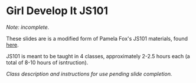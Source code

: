 # Girl Develop It JS101

*Note: incomplete.*

These slides are is a modified form of Pamela Fox's JS101 materials, found [here](https://github.com/pamelafox/teaching-materials).

JS101 is meant to be taught in 4 classes, approximately 2-2.5 hours each (a total of 8-10 hours of isntruction).

*Class description and instructions for use pending slide completion.*